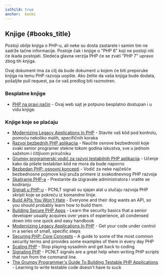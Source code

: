 ```yaml
---
isChild: true
anchor:  books
---
```


## Knjige {#books_title}

Postoji obilje knjiga o PHP-u, ali neke su dosta zastarele i samim tim ne sadrže tačne informacije.
Postoje čak i knjige o "PHP 6" koji ne postoji niti će ikada postojati. Sledeća glavna verzija PHP će se
zvati "PHP 7" upravo zbog tih knjiga.

Ovaj dokument ima za cilj da bude dokument u kojem će biti preporuke knjiga na temu PHP razvoja uopšte.
Ako želite da vaša knjiga bude dodata, pošaljite pull request, pa će vaš predlog biti razmotren.

### Besplatne knjige

* [PHP na pravi način](https://leanpub.com/phptherightway/) - Ovaj web sajt je potpuno besplatno dostupan i u vidu knjige.

### Knjige koje se plaćaju

* [Modernizing Legacy Applications In PHP](https://leanpub.com/mlaphp) - Stavite vaš kôd pod kontrolu,
pomoću nekoliko malih, specifičnih koraka
* [Razvoj bezbednih PHP aplikacija](https://leanpub.com/buildingsecurephpapps) - Naučite osnove bezbednosti
koje svaki senior programer stekne tokom godina iskustva, sve u jednom sažetom i čitljivom priručniku
* [Grumpy programerski vodič za razvoj testabilnih PHP aplikacija](https://leanpub.com/grumpy-testing) - Učenje kako da
pišete testabilan kôd ne mora da bude naporno
* [Bezbedan PHP: osnovni koncepti](https://leanpub.com/securingphp-coreconcepts) - Vodič za neke najčešće
bezbednosne pojmove koji pruža primere iz svakodnevnog PHP razvoja
* [Skaliranje PHP-a]( https://leanpub.com/scalingphp) - Prestanite da izigravate administratora i vratite se kodiranju
* [Signali u PHP-u]( https://leanpub.com/signalingphp) - PCNLT signali su sjajan alat u slučaju razvoja
PHP skripti koje se pokreću iz komandne linije.
* [Build APIs You Won't Hate](https://leanpub.com/build-apis-you-wont-hate) - Everyone and their dog wants an API,
so you should probably learn how to build them.
* [Building Secure PHP Apps](https://leanpub.com/buildingsecurephpapps) - Learn the security basics that a senior
developer usually acquires over years of experience, all condensed down into one quick and easy handbook
* [Modernizing Legacy Applications In PHP](https://leanpub.com/mlaphp) - Get your code under control in a series of
small, specific steps
* [Securing PHP: Core Concepts](https://leanpub.com/securingphp-coreconcepts) - A guide to some of the most common
security terms and provides some examples of them in every day PHP
* [Scaling PHP]( https://leanpub.com/scalingphp) - Stop playing sysadmin and get back to coding
* [Signaling PHP]( https://leanpub.com/signalingphp) - PCNLT signals are a great help when writing PHP scripts that
run from the command line.
* [The Grumpy Programmer's Guide To Building Testable PHP Applications](https://leanpub.com/grumpy-testing) - Learning
to write testable code doesn't have to suck

